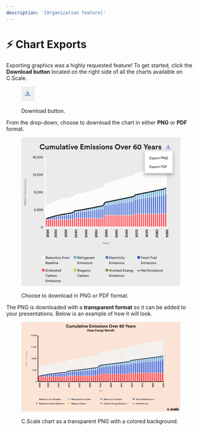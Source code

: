 ```yaml
---
description: '[Organization feature]'
---
```


# ⚡ Chart Exports

Exporting graphics was a highly requested feature! To get started, click the **Download button** located on the right side of all the charts available on C.Scale.

<div align="left"><figure><img src="../.gitbook/assets/image (62).png" alt="" width="36"><figcaption><p>Download button.</p></figcaption></figure></div>

From the drop-down, choose to download the chart in either **PNG** or **PDF** format.

<div align="left"><figure><img src="../.gitbook/assets/image (51).png" alt="" width="563"><figcaption><p>Choose to download in PNG or PDF format.</p></figcaption></figure></div>

The PNG is downloaded with a **transparent format** so it can be added to your presentations. Below is an example of how it will look.

<div align="left"><figure><img src="../.gitbook/assets/Slide2.png" alt="" width="540"><figcaption><p>C.Scale chart as a transparent PNG with a colored background.</p></figcaption></figure></div>
